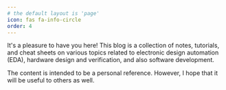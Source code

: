 ```yaml
---
# the default layout is 'page'
icon: fas fa-info-circle
order: 4
---
```


It's a pleasure to have you here! This blog is a collection of notes, tutorials, and cheat sheets on various topics related to electronic design automation (EDA), hardware design and verification, and also software development. 

The content is intended to be a personal reference. However, I hope that it will be useful to others as well.